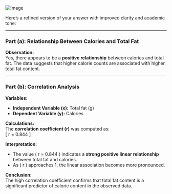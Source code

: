 ![image](https://github.com/user-attachments/assets/ed50c8af-2ee1-4213-9cd6-3c4b1a02ac68)

Here’s a refined version of your answer with improved clarity and academic tone:

---

### **Part (a): Relationship Between Calories and Total Fat**  
**Observation:**  
Yes, there appears to be a **positive relationship** between calories and total fat. The data suggests that higher calorie counts are associated with higher total fat content.  

---

### **Part (b): Correlation Analysis**  
**Variables:**  
- **Independent Variable (x):** Total fat (g)  
- **Dependent Variable (y):** Calories  

**Calculations:**  
The **correlation coefficient (r)** was computed as:  
\[
r = 0.844
\]  

**Interpretation:**  
- The value \( r = 0.844 \) indicates a **strong positive linear relationship** between total fat and calories.  
- As \( r \) approaches 1, the linear association becomes more pronounced.  

**Conclusion:**  
The high correlation coefficient confirms that total fat content is a significant predictor of calorie content in the observed data.  
